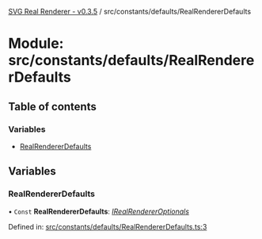 [SVG Real Renderer - v0.3.5](../docs.md) / src/constants/defaults/RealRendererDefaults

# Module: src/constants/defaults/RealRendererDefaults

## Table of contents

### Variables

- [RealRendererDefaults](src_constants_defaults_realrendererdefaults.md#realrendererdefaults)

## Variables

### RealRendererDefaults

• `Const` **RealRendererDefaults**: [*IRealRendererOptionals*](../interfaces/src_types_realrenderertypes.irealrendereroptionals.md)

Defined in: [src/constants/defaults/RealRendererDefaults.ts:3](https://github.com/HarshKhandeparkar/svg-real-renderer/blob/f34f0c8/src/constants/defaults/RealRendererDefaults.ts#L3)
